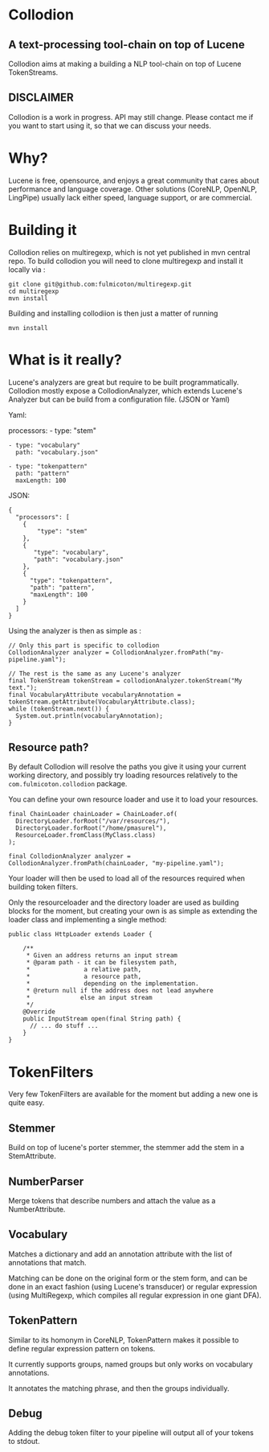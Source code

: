 # Collodion
## A text-processing tool-chain on top of Lucene



Collodion aims at making a building a NLP tool-chain on top of Lucene TokenStreams.

## DISCLAIMER

Collodion is a work in progress. API may still change.
Please contact me if you want to start using it, so that we can discuss your
needs.


# Why?


Lucene is free, opensource, and enjoys a great community that cares about
performance and language coverage. Other solutions (CoreNLP, OpenNLP, LingPipe) usually
lack either speed, language support, or are commercial.


# Building it

Collodion relies on multiregexp, which is not yet published in mvn central
repo. To build collodion you will need to clone multiregexp and install it
locally via :

    git clone git@github.com:fulmicoton/multiregexp.git
    cd multiregexp
    mvn install

Building and installing collodiion is then just a matter of running

    mvn install

# What is it really?

Lucene's analyzers are great but require to be built programmatically.
Collodion mostly expose a CollodionAnalyzer, which extends Lucene's Analyzer
but can be build from a configuration file. (JSON or Yaml)


Yaml:

  processors:
    - type: "stem"

    - type: "vocabulary"
      path: "vocabulary.json"

    - type: "tokenpattern"
      path: "pattern"
      maxLength: 100



JSON:

    {
      "processors": [
        {
            "type": "stem"
        },
        {
           "type": "vocabulary",
           "path": "vocabulary.json"
        },
        {
          "type": "tokenpattern",
          "path": "pattern",
          "maxLength": 100
        }
      ]
    }


Using the analyzer is then as simple as :

    // Only this part is specific to collodion
    CollodionAnalyzer analyzer = CollodionAnalyzer.fromPath("my-pipeline.yaml");

    // The rest is the same as any Lucene's analyzer
    final TokenStream tokenStream = collodionAnalyzer.tokenStream("My text.");
    final VocabularyAttribute vocabularyAnnotation = tokenStream.getAttribute(VocabularyAttribute.class);
    while (tokenStream.next()) {
      System.out.println(vocabularyAnnotation);
    }

## Resource path?

By default Collodion will resolve the paths you give it using
your current working directory, and possibly try loading resources relatively to
the `com.fulmicoton.collodion` package.

You can define your own resource loader and use it to load your resources.

    final ChainLoader chainLoader = ChainLoader.of(
      DirectoryLoader.forRoot("/var/resources/"),
      DirectoryLoader.forRoot("/home/pmasurel"),
      ResourceLoader.fromClass(MyClass.class)
    );

    final CollodionAnalyzer analyzer = CollodionAnalyzer.fromPath(chainLoader, "my-pipeline.yaml");
Your loader will then be used to load all of the resources required when building
token filters.

Only the resourceloader and the directory loader are used as building blocks for the
moment, but creating your own is as simple as extending the loader class and implementing
a single method:

    public class HttpLoader extends Loader {

        /**
         * Given an address returns an input stream
         * @param path - it can be filesystem path,
         *               a relative path,
         *               a resource path,
         *               depending on the implementation.
         * @return null if the address does not lead anywhere
         *              else an input stream
         */
        @Override
        public InputStream open(final String path) {
          // ... do stuff ...
        }  
    }


# TokenFilters

Very few TokenFilters are available for the moment but adding a new
one is quite easy.

## Stemmer

Build on top of lucene's porter stemmer, the stemmer add the stem in a
StemAttribute.


## NumberParser

Merge tokens that describe numbers and attach the value as a NumberAttribute.


## Vocabulary

Matches a dictionary and add an annotation attribute with the list of annotations
that match.

Matching can be done on the original form or the stem form, and can be done in
an exact fashion (using Lucene's transducer) or regular expression (using MultiRegexp,
  which compiles all regular expression in one giant DFA).


## TokenPattern

Similar to its homonym in CoreNLP, TokenPattern makes it possible to define
regular expression pattern on tokens.

It currently supports groups, named groups but only works on vocabulary annotations.

It annotates the matching phrase, and then the groups individually.

## Debug

Adding the debug token filter to your pipeline will output all of your tokens to stdout.
